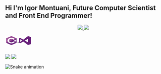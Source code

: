 ## Hi I'm Igor Montuani, Future Computer Scientist and Front End Programmer!
<div align="center">
  <a href="https://github.com/igor-montuani">
  <img height="170em" src="https://github-readme-stats.vercel.app/api?username=igor-montuani&show_icons=true&theme=react&include_all_commits=true&count_private=true"/>
  <img height="170em" src="https://github-readme-stats.vercel.app/api/top-langs/?username=igor-montuani&layout=compact&langs_count=7&theme=react"/>
</div>
<div style="display: inline_block"><br>
  <img align="center" alt="Igor-Csharp" height="30" width="40" src="https://raw.githubusercontent.com/devicons/devicon/master/icons/csharp/csharp-original.svg">
  <img align="center" alt="Igor-VisualStudio" height="30" width="40" src="https://raw.githubusercontent.com/devicons/devicon/master/icons/visualstudio/visualstudio-plain.svg">

  </div>
  
  ##
 
<div> 
  <a href="https://instagram.com/_igor_montuani_" target="_blank"><img src="https://img.shields.io/badge/-Instagram-%23E4405F?style=for-the-badge&logo=instagram&logoColor=white" target="_blank"></a>
  <a href = "mailto:Igor.montuani@outlook.com.br"><img src="https://img.shields.io/badge/-Gmail-%23333?style=for-the-badge&logo=gmail&logoColor=white" target="_blank"></a>
 
  ![Snake animation](https://github.com/igor-montuani/igor-montuani/blob/output/github-contribution-grid-snake.svg)
 
</div>
